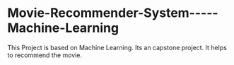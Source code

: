 # Movie-Recommender-System-----Machine-Learning
This Project is based on Machine Learning. Its an capstone project.
It helps to recommend the movie.
